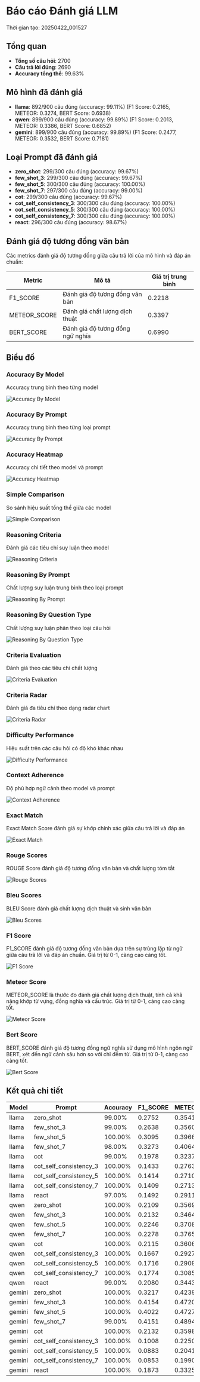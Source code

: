 # Báo cáo Đánh giá LLM

Thời gian tạo: 20250422_001527

## Tổng quan

- **Tổng số câu hỏi**: 2700
- **Câu trả lời đúng**: 2690
- **Accuracy tổng thể**: 99.63%

## Mô hình đã đánh giá

- **llama**: 892/900 câu đúng (accuracy: 99.11%) (F1 Score: 0.2165, METEOR: 0.3274, BERT Score: 0.6938)
- **qwen**: 899/900 câu đúng (accuracy: 99.89%) (F1 Score: 0.2013, METEOR: 0.3386, BERT Score: 0.6852)
- **gemini**: 899/900 câu đúng (accuracy: 99.89%) (F1 Score: 0.2477, METEOR: 0.3532, BERT Score: 0.7181)

## Loại Prompt đã đánh giá

- **zero_shot**: 299/300 câu đúng (accuracy: 99.67%)
- **few_shot_3**: 299/300 câu đúng (accuracy: 99.67%)
- **few_shot_5**: 300/300 câu đúng (accuracy: 100.00%)
- **few_shot_7**: 297/300 câu đúng (accuracy: 99.00%)
- **cot**: 299/300 câu đúng (accuracy: 99.67%)
- **cot_self_consistency_3**: 300/300 câu đúng (accuracy: 100.00%)
- **cot_self_consistency_5**: 300/300 câu đúng (accuracy: 100.00%)
- **cot_self_consistency_7**: 300/300 câu đúng (accuracy: 100.00%)
- **react**: 296/300 câu đúng (accuracy: 98.67%)

## Đánh giá độ tương đồng văn bản

Các metrics đánh giá độ tương đồng giữa câu trả lời của mô hình và đáp án chuẩn:

| Metric | Mô tả | Giá trị trung bình |
| --- | --- | --- |
| F1_SCORE | Đánh giá độ tương đồng văn bản | 0.2218 |
| METEOR_SCORE | Đánh giá chất lượng dịch thuật | 0.3397 |
| BERT_SCORE | Đánh giá độ tương đồng ngữ nghĩa | 0.6990 |


## Biểu đồ

### Accuracy By Model

Accuracy trung bình theo từng model

![Accuracy By Model](..\plots\accuracy_by_model_20250422_001527.png)

### Accuracy By Prompt

Accuracy trung bình theo từng loại prompt

![Accuracy By Prompt](..\plots\accuracy_by_prompt_20250422_001527.png)

### Accuracy Heatmap

Accuracy chi tiết theo model và prompt

![Accuracy Heatmap](..\plots\accuracy_heatmap_20250422_001527.png)

### Simple Comparison

So sánh hiệu suất tổng thể giữa các model

![Simple Comparison](..\plots\model_comparison_20250422_001527.png)

### Reasoning Criteria

Đánh giá các tiêu chí suy luận theo model

![Reasoning Criteria](..\plots\reasoning_criteria_plot_20250422_001527.png)

### Reasoning By Prompt

Chất lượng suy luận trung bình theo loại prompt

![Reasoning By Prompt](..\plots\reasoning_by_prompt_plot_20250422_001527.png)

### Reasoning By Question Type

Chất lượng suy luận phân theo loại câu hỏi

![Reasoning By Question Type](..\plots\reasoning_by_question_type_20250422_001527.png)

### Criteria Evaluation

Đánh giá theo các tiêu chí chất lượng

![Criteria Evaluation](..\plots\criteria_evaluation_20250422_001527.png)

### Criteria Radar

Đánh giá đa tiêu chí theo dạng radar chart

![Criteria Radar](..\plots\criteria_radar_20250422_001527.png)

### Difficulty Performance

Hiệu suất trên các câu hỏi có độ khó khác nhau

![Difficulty Performance](..\plots\difficulty_performance_20250422_001527.png)

### Context Adherence

Độ phù hợp ngữ cảnh theo model và prompt

![Context Adherence](..\plots\context_adherence_20250422_001527.png)

### Exact Match

Exact Match Score đánh giá sự khớp chính xác giữa câu trả lời và đáp án

![Exact Match](..\plots\exact_match_score_20250422_001527.png)

### Rouge Scores

ROUGE Score đánh giá độ tương đồng văn bản và chất lượng tóm tắt

![Rouge Scores](..\plots\rouge_scores_20250422_001527.png)

### Bleu Scores

BLEU Score đánh giá chất lượng dịch thuật và sinh văn bản

![Bleu Scores](..\plots\bleu_scores_20250422_001527.png)

### F1 Score

F1_SCORE đánh giá độ tương đồng văn bản dựa trên sự trùng lặp từ ngữ giữa câu trả lời và đáp án chuẩn. Giá trị từ 0-1, càng cao càng tốt.

![F1 Score](..\plots\f1_score_20250422_001527.png)

### Meteor Score

METEOR_SCORE là thước đo đánh giá chất lượng dịch thuật, tính cả khả năng khớp từ vựng, đồng nghĩa và cấu trúc. Giá trị từ 0-1, càng cao càng tốt.

![Meteor Score](..\plots\meteor_score_20250422_001527.png)

### Bert Score

BERT_SCORE đánh giá độ tương đồng ngữ nghĩa sử dụng mô hình ngôn ngữ BERT, xét đến ngữ cảnh sâu hơn so với chỉ đếm từ. Giá trị từ 0-1, càng cao càng tốt.

![Bert Score](..\plots\bert_score_20250422_001527.png)


## Kết quả chi tiết

| Model | Prompt | Accuracy | F1_SCORE | METEOR_SCORE | BERT_SCORE |
| --- | --- | --- | --- | --- | --- |
| llama | zero_shot | 99.00% | 0.2752 | 0.3541 | 0.7161 |
| llama | few_shot_3 | 99.00% | 0.2638 | 0.3560 | 0.7113 |
| llama | few_shot_5 | 100.00% | 0.3095 | 0.3966 | 0.7305 |
| llama | few_shot_7 | 98.00% | 0.3273 | 0.4064 | 0.7372 |
| llama | cot | 99.00% | 0.1978 | 0.3237 | 0.6907 |
| llama | cot_self_consistency_3 | 100.00% | 0.1433 | 0.2763 | 0.6686 |
| llama | cot_self_consistency_5 | 100.00% | 0.1414 | 0.2710 | 0.6704 |
| llama | cot_self_consistency_7 | 100.00% | 0.1409 | 0.2713 | 0.6653 |
| llama | react | 97.00% | 0.1492 | 0.2911 | 0.6536 |
| qwen | zero_shot | 100.00% | 0.2109 | 0.3569 | 0.6900 |
| qwen | few_shot_3 | 100.00% | 0.2132 | 0.3464 | 0.6990 |
| qwen | few_shot_5 | 100.00% | 0.2246 | 0.3708 | 0.7039 |
| qwen | few_shot_7 | 100.00% | 0.2278 | 0.3765 | 0.7092 |
| qwen | cot | 100.00% | 0.2115 | 0.3606 | 0.6945 |
| qwen | cot_self_consistency_3 | 100.00% | 0.1667 | 0.2927 | 0.6595 |
| qwen | cot_self_consistency_5 | 100.00% | 0.1716 | 0.2909 | 0.6605 |
| qwen | cot_self_consistency_7 | 100.00% | 0.1774 | 0.3085 | 0.6597 |
| qwen | react | 99.00% | 0.2080 | 0.3443 | 0.6905 |
| gemini | zero_shot | 100.00% | 0.3217 | 0.4239 | 0.7419 |
| gemini | few_shot_3 | 100.00% | 0.4154 | 0.4720 | 0.7767 |
| gemini | few_shot_5 | 100.00% | 0.4022 | 0.4727 | 0.7770 |
| gemini | few_shot_7 | 99.00% | 0.4151 | 0.4894 | 0.7803 |
| gemini | cot | 100.00% | 0.2132 | 0.3598 | 0.6994 |
| gemini | cot_self_consistency_3 | 100.00% | 0.1008 | 0.2250 | 0.6659 |
| gemini | cot_self_consistency_5 | 100.00% | 0.0883 | 0.2041 | 0.6651 |
| gemini | cot_self_consistency_7 | 100.00% | 0.0853 | 0.1990 | 0.6638 |
| gemini | react | 100.00% | 0.1873 | 0.3325 | 0.6927 |
